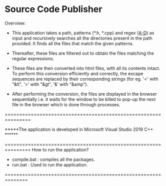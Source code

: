 Source Code Publisher
==============================================================
Overview:

- This application takes a path, patterns (*.h, *.cpp) and regex ([A-D](.*)) as input and 
  recursively searches all the directories present in the path provided. It finds all the 
  files that match the given patterns.
  
- Thereafter, these files are filtered out to obtain the files matching the regular
  expressions.
  
- These files are then converted into html files, with all its contents intact. To perform 
  this conversion efficiently and correctly, the escape sequences are replaced by their
  corresponding strings (for eg. '<' with "&lt", '>' with "&gt", '&' with "&amp").
  
- After performing the conversion, the files are displayed in the browser sequentially i.e. 
  it waits for the window to be killed to pop-up the next file in the browser which
  is done through processes.
  
===============================================================

*****The application is developed in Microsoft Visual Studio 2019 C++ ******
  
===============================================================
  How to run the application?
  
  - compile.bat : compiles all the packages.
  - run.bat : Used to run the application.
  
 ==============================================================

